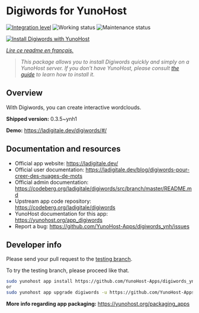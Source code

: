 <!--
N.B.: This README was automatically generated by https://github.com/YunoHost/apps/tree/master/tools/README-generator
It shall NOT be edited by hand.
-->

# Digiwords for YunoHost

[![Integration level](https://dash.yunohost.org/integration/digiwords.svg)](https://dash.yunohost.org/appci/app/digiwords) ![Working status](https://ci-apps.yunohost.org/ci/badges/digiwords.status.svg) ![Maintenance status](https://ci-apps.yunohost.org/ci/badges/digiwords.maintain.svg)

[![Install Digiwords with YunoHost](https://install-app.yunohost.org/install-with-yunohost.svg)](https://install-app.yunohost.org/?app=digiwords)

*[Lire ce readme en français.](./README_fr.md)*

> *This package allows you to install Digiwords quickly and simply on a YunoHost server.
If you don't have YunoHost, please consult [the guide](https://yunohost.org/#/install) to learn how to install it.*

## Overview

With Digiwords, you can create interactive wordclouds.

**Shipped version:** 0.3.5~ynh1

**Demo:** https://ladigitale.dev/digiwords/#/
## Documentation and resources

* Official app website: <https://ladigitale.dev/>
* Official user documentation: <https://ladigitale.dev/blog/digiwords-pour-creer-des-nuages-de-mots>
* Official admin documentation: <https://codeberg.org/ladigitale/digiwords/src/branch/master/README.md>
* Upstream app code repository: <https://codeberg.org/ladigitale/digiwords>
* YunoHost documentation for this app: <https://yunohost.org/app_digiwords>
* Report a bug: <https://github.com/YunoHost-Apps/digiwords_ynh/issues>

## Developer info

Please send your pull request to the [testing branch](https://github.com/YunoHost-Apps/digiwords_ynh/tree/testing).

To try the testing branch, please proceed like that.

``` bash
sudo yunohost app install https://github.com/YunoHost-Apps/digiwords_ynh/tree/testing --debug
or
sudo yunohost app upgrade digiwords -u https://github.com/YunoHost-Apps/digiwords_ynh/tree/testing --debug
```

**More info regarding app packaging:** <https://yunohost.org/packaging_apps>
